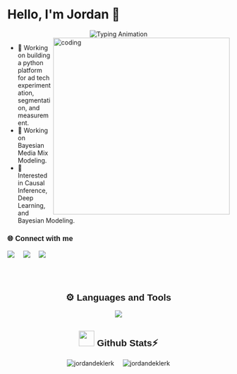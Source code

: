 # Hello, I'm Jordan 👋
<div align="center">
  <img src="https://readme-typing-svg.demolab.com?font=Calibiri+Code&weight=900&size=35&pause=1000&color=FFD700&center=true&vCenter=true&width=500&height=100&lines=Data+Scientist;Open+Source+Contributor;AI/ML+Enthusiast;" alt="Typing Animation">
</div>
<img align= "right" alt="coding" width="400" src="https://user-images.githubusercontent.com/74038190/213910845-af37a709-8995-40d6-be59-724526e3c3d7.gif">

- 🔭 Working on building a python platform for ad tech experimentation, segmentation, and measurement.
- 🔭 Working on Bayesian Media Mix Modeling.
- 🚀 Interested in Causal Inference, Deep Learning, and Bayesian Modeling.
  
<h3 align="left" style="font-family: 'Poppins', sans-serif;" >🌐 Connect with me</h3>
<p align="left">
<a href="https://www.linkedin.com/in/jordandeklerk/" target="blank"><img align="center" src="https://img.shields.io/badge/LinkedIn-FFB800?style=for-the-badge&logo=linkedin&logoColor=white" /></a> &nbsp;&nbsp;&nbsp;  
<a href="mailto:jordan.deklerk@gmail.com" target="blank"><img align="center" src="https://img.shields.io/badge/Gmail-FF4500?style=for-the-badge&logo=gmail&logoColor=white" /></a> &nbsp;&nbsp;&nbsp;   
<a href="https://drive.google.com/file/d/1R7JUDjQbMZQ9ykwFF6QANORwPxpwBQug/view?usp=share_link" target="blank"><img align="center" src="https://img.shields.io/badge/Resume-FFD700?style=for-the-badge&logo=file&logoColor=white" /></a> &nbsp;&nbsp;&nbsp;
</p>
<br><br>
<h2 align="center" style="font-family: 'Poppins', sans-serif;">⚙️ Languages and Tools</h2>
<p align="center">
  <a href="https://skillicons.dev">
    <img src="https://skillicons.dev/icons?i=python,pytorch,sklearn,tensorflow,docker,html,css,js,react,typescript,nodejs,mysql,git,github,gcp&theme=dark" />
  </a>
</p>
<div align="center">
<h2 align="center" style="font-family: 'Poppins', sans-serif;"> <img src="https://media.giphy.com/media/iY8CRBdQXODJSCERIr/giphy.gif" width="35"><b> Github Stats⚡ </b>
</h2>
<div style="display: flex; justify-content: center; gap: 20px;">
  <img src="https://github-readme-stats.vercel.app/api/top-langs?username=jordandeklerk&show_icons=true&locale=en&layout=compact&theme=vision-friendly-dark&hide=jupyter%20notebook" alt="jordandeklerk" />
  <img src="https://github-readme-stats.vercel.app/api?username=jordandeklerk&show_icons=true&locale=en&theme=vision-friendly-dark" alt="jordandeklerk" />
<!-- </div>
<img width="90%" src="https://github-readme-activity-graph.vercel.app/graph?username=jordandeklerk&bg_color=282c34&color=FFD700&line=FFD700&point=FFFFFF&area_color=FFD700&title_color=FFD700&border_radius=20px"/>
</div> -->
